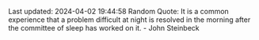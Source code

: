 Last updated: 2024-04-02 19:44:58
Random Quote: It is a common experience that a problem difficult at night is resolved in the morning after the committee of sleep has worked on it. - John Steinbeck